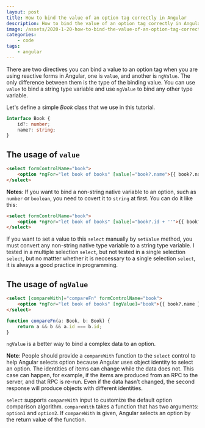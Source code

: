 ```yaml
---
layout: post
title: How to bind the value of an option tag correctly in Angular
description: How to bind the value of an option tag correctly in Angular
image: /assets/2020-1-20-how-to-bind-the-value-of-an-option-tag-correctly-in-angular/banner.jpg
categories:
    - code
tags:
    - angular
---
```


There are two directives you can bind a value to an option tag when you are using reactive forms in Angular, one is `value`, and another is `ngValue`. The only difference between them is the type of the binding value. You can use `value` to bind a string type variable and use `ngValue` to bind any other type variable.

Let's define a simple *Book* class that we use in this tutorial.

```typescript
interface Book {
    id?: number;
    name?: string;
}
```

## The usage of `value`

```html
<select formControlName="book">
    <option *ngFor="let book of books" [value]="book?.name">{{ book?.name }}</option>
</select>
```

**Notes**: If you want to bind a non-string native variable to an option, such as `number` or `boolean`, you need to covert it to `string` at first. You can do it like this:

```html
<select formControlName="book">
    <option *ngFor="let book of books" [value]="book?.id + ''">{{ book?.name }}</option>
</select>
```

If you want to set a value to this `select` manually by `setValue` method, you must convert any non-string native type variable to a string type variable. I tested in a multiple selection `select`, but not tested in a single selection `select`, but no mattter whether it is neccessary to a single selection `select`, it is always a good practice in programming.

## The usage of `ngValue`

```html
<select [compareWith]="compareFn" formControlName="book">
    <option *ngFor="let book of books" [ngValue]="book">{{ book?.name }}</option>
</select>
```

```typescript
function compareFn(a: Book, b: Book) {
    return a && b && a.id === b.id;
}
```

`ngValue` is a better way to bind a complex data to an option.

**Note**: People should provide a `compareWith` function to the `select` control to help Angular selects option because Angular uses object identity to select an option. The identities of items can change while the data does not. This case can happen, for example, if the items are produced from an RPC to the server, and that RPC is re-run. Even if the data hasn’t changed, the second response will produce objects with different identities.

`select` supports `compareWith` input to customize the default option comparison algorithm. `compareWith` takes a function that has two arguments: `option1` and `option2`. If `compareWith` is given, Angular selects an option by the return value of the function.
